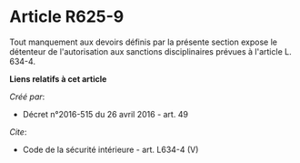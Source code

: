 # Article R625-9

Tout manquement aux devoirs définis par la présente section expose le détenteur de l'autorisation aux sanctions
disciplinaires prévues à l'article L. 634-4.

**Liens relatifs à cet article**

_Créé par_:

  - Décret n°2016-515 du 26 avril 2016 - art. 49

_Cite_:

  - Code de la sécurité intérieure - art. L634-4 (V)
